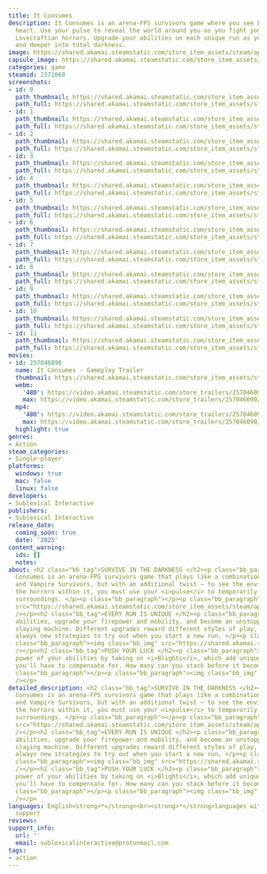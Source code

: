 ```yaml
---
title: It Consumes
description: It Consumes is an arena-FPS survivors game where you see by beating your
  heart. Use your pulse to reveal the world around you as you fight your way through
  Lovecraftian horrors. Upgrade your abilities on each unique run as you plunge deeper
  and deeper into total darkness.
image: https://shared.akamai.steamstatic.com/store_item_assets/steam/apps/2371060/header.jpg?t=1732150281
capsule_image: https://shared.akamai.steamstatic.com/store_item_assets/steam/apps/2371060/capsule_231x87.jpg?t=1732150281
categories: game
steamid: 2371060
screenshots:
- id: 0
  path_thumbnail: https://shared.akamai.steamstatic.com/store_item_assets/steam/apps/2371060/ss_0d9d3b67d0a7a154a1d0330c15149ad368f8915c.600x338.jpg?t=1732150281
  path_full: https://shared.akamai.steamstatic.com/store_item_assets/steam/apps/2371060/ss_0d9d3b67d0a7a154a1d0330c15149ad368f8915c.1920x1080.jpg?t=1732150281
- id: 1
  path_thumbnail: https://shared.akamai.steamstatic.com/store_item_assets/steam/apps/2371060/ss_26d1b9a8080902fcb8445c4fdfa2138daab8afe5.600x338.jpg?t=1732150281
  path_full: https://shared.akamai.steamstatic.com/store_item_assets/steam/apps/2371060/ss_26d1b9a8080902fcb8445c4fdfa2138daab8afe5.1920x1080.jpg?t=1732150281
- id: 2
  path_thumbnail: https://shared.akamai.steamstatic.com/store_item_assets/steam/apps/2371060/ss_0f523797736cfb648c5a76d28ca7ab1137a8a367.600x338.jpg?t=1732150281
  path_full: https://shared.akamai.steamstatic.com/store_item_assets/steam/apps/2371060/ss_0f523797736cfb648c5a76d28ca7ab1137a8a367.1920x1080.jpg?t=1732150281
- id: 3
  path_thumbnail: https://shared.akamai.steamstatic.com/store_item_assets/steam/apps/2371060/ss_112c00d02d05626064becd1d62a613bbaac8ff69.600x338.jpg?t=1732150281
  path_full: https://shared.akamai.steamstatic.com/store_item_assets/steam/apps/2371060/ss_112c00d02d05626064becd1d62a613bbaac8ff69.1920x1080.jpg?t=1732150281
- id: 4
  path_thumbnail: https://shared.akamai.steamstatic.com/store_item_assets/steam/apps/2371060/ss_b6a75873460ff49c2da285f608fd7c388d77a323.600x338.jpg?t=1732150281
  path_full: https://shared.akamai.steamstatic.com/store_item_assets/steam/apps/2371060/ss_b6a75873460ff49c2da285f608fd7c388d77a323.1920x1080.jpg?t=1732150281
- id: 5
  path_thumbnail: https://shared.akamai.steamstatic.com/store_item_assets/steam/apps/2371060/ss_48511a92030a6381f0cfd697cbf243623aebf18d.600x338.jpg?t=1732150281
  path_full: https://shared.akamai.steamstatic.com/store_item_assets/steam/apps/2371060/ss_48511a92030a6381f0cfd697cbf243623aebf18d.1920x1080.jpg?t=1732150281
- id: 6
  path_thumbnail: https://shared.akamai.steamstatic.com/store_item_assets/steam/apps/2371060/ss_e65d094351f59efa0093592980cc53a94dce76f6.600x338.jpg?t=1732150281
  path_full: https://shared.akamai.steamstatic.com/store_item_assets/steam/apps/2371060/ss_e65d094351f59efa0093592980cc53a94dce76f6.1920x1080.jpg?t=1732150281
- id: 7
  path_thumbnail: https://shared.akamai.steamstatic.com/store_item_assets/steam/apps/2371060/ss_a5741f57fac9d171b4a4a208f13a7c64f97b8f9f.600x338.jpg?t=1732150281
  path_full: https://shared.akamai.steamstatic.com/store_item_assets/steam/apps/2371060/ss_a5741f57fac9d171b4a4a208f13a7c64f97b8f9f.1920x1080.jpg?t=1732150281
- id: 8
  path_thumbnail: https://shared.akamai.steamstatic.com/store_item_assets/steam/apps/2371060/ss_2fb797d2eba9e58b0014c4649af14634d756092b.600x338.jpg?t=1732150281
  path_full: https://shared.akamai.steamstatic.com/store_item_assets/steam/apps/2371060/ss_2fb797d2eba9e58b0014c4649af14634d756092b.1920x1080.jpg?t=1732150281
- id: 9
  path_thumbnail: https://shared.akamai.steamstatic.com/store_item_assets/steam/apps/2371060/ss_7fdf3a6d16f510dfd8bed374fc7fabc3d466177a.600x338.jpg?t=1732150281
  path_full: https://shared.akamai.steamstatic.com/store_item_assets/steam/apps/2371060/ss_7fdf3a6d16f510dfd8bed374fc7fabc3d466177a.1920x1080.jpg?t=1732150281
- id: 10
  path_thumbnail: https://shared.akamai.steamstatic.com/store_item_assets/steam/apps/2371060/ss_71bd85c8db751137e685ecac58c0b2fda624a653.600x338.jpg?t=1732150281
  path_full: https://shared.akamai.steamstatic.com/store_item_assets/steam/apps/2371060/ss_71bd85c8db751137e685ecac58c0b2fda624a653.1920x1080.jpg?t=1732150281
- id: 11
  path_thumbnail: https://shared.akamai.steamstatic.com/store_item_assets/steam/apps/2371060/ss_ff1f2b68729e7a4101f1261ca1a704a5883872f2.600x338.jpg?t=1732150281
  path_full: https://shared.akamai.steamstatic.com/store_item_assets/steam/apps/2371060/ss_ff1f2b68729e7a4101f1261ca1a704a5883872f2.1920x1080.jpg?t=1732150281
movies:
- id: 257046090
  name: It Consumes - Gameplay Trailer
  thumbnail: https://shared.akamai.steamstatic.com/store_item_assets/steam/apps/257046090/movie.293x165.jpg?t=1723617461
  webm:
    '480': https://video.akamai.steamstatic.com/store_trailers/257046090/movie480_vp9.webm?t=1723617461
    max: https://video.akamai.steamstatic.com/store_trailers/257046090/movie_max_vp9.webm?t=1723617461
  mp4:
    '480': https://video.akamai.steamstatic.com/store_trailers/257046090/movie480.mp4?t=1723617461
    max: https://video.akamai.steamstatic.com/store_trailers/257046090/movie_max.mp4?t=1723617461
  highlight: true
genres:
- Action
steam_categories:
- Single-player
platforms:
  windows: true
  mac: false
  linux: false
developers:
- Sublexical Interactive
publishers:
- Sublexical Interactive
release_date:
  coming_soon: true
  date: '2025'
content_warning:
  ids: []
  notes:
about: <h2 class="bb_tag">SURVIVE IN THE DARKNESS </h2><p class="bb_paragraph">It
  Consumes is an arena-FPS survivors game that plays like a combination of Devil Daggers
  and Vampire Survivors, but with an additional twist — to see the environment and
  the horrors within it, you must use your <i>pulse</i> to temporarily reveal your
  surroundings. </p><p class="bb_paragraph"></p><p class="bb_paragraph"><img class="bb_img"
  src="https://shared.akamai.steamstatic.com/store_item_assets/steam/apps/2371060/extras/GIF_1.gif?t=1732150281"
  /></p><h2 class="bb_tag">EVERY RUN IS UNIQUE </h2><p class="bb_paragraph">Gain new
  abilities, upgrade your firepower and mobility, and become an unstoppable demon
  slaying machine. Different upgrades reward different styles of play, so there's
  always new strategies to try out when you start a new run. </p><p class="bb_paragraph"></p><p
  class="bb_paragraph"><img class="bb_img" src="https://shared.akamai.steamstatic.com/store_item_assets/steam/apps/2371060/extras/GIF_3.gif?t=1732150281"
  /></p><h2 class="bb_tag">PUSH YOUR LUCK </h2><p class="bb_paragraph">Increase the
  power of your abilities by taking on <i>Blights</i>, which add unique debuffs that
  you'll have to compensate for. How many can you stack before it becomes too much?</p><p
  class="bb_paragraph"></p><p class="bb_paragraph"><img class="bb_img" src="https://shared.akamai.steamstatic.com/store_item_assets/steam/apps/2371060/extras/GIF_2.gif?t=1732150281"
  /></p>
detailed_description: <h2 class="bb_tag">SURVIVE IN THE DARKNESS </h2><p class="bb_paragraph">It
  Consumes is an arena-FPS survivors game that plays like a combination of Devil Daggers
  and Vampire Survivors, but with an additional twist — to see the environment and
  the horrors within it, you must use your <i>pulse</i> to temporarily reveal your
  surroundings. </p><p class="bb_paragraph"></p><p class="bb_paragraph"><img class="bb_img"
  src="https://shared.akamai.steamstatic.com/store_item_assets/steam/apps/2371060/extras/GIF_1.gif?t=1732150281"
  /></p><h2 class="bb_tag">EVERY RUN IS UNIQUE </h2><p class="bb_paragraph">Gain new
  abilities, upgrade your firepower and mobility, and become an unstoppable demon
  slaying machine. Different upgrades reward different styles of play, so there's
  always new strategies to try out when you start a new run. </p><p class="bb_paragraph"></p><p
  class="bb_paragraph"><img class="bb_img" src="https://shared.akamai.steamstatic.com/store_item_assets/steam/apps/2371060/extras/GIF_3.gif?t=1732150281"
  /></p><h2 class="bb_tag">PUSH YOUR LUCK </h2><p class="bb_paragraph">Increase the
  power of your abilities by taking on <i>Blights</i>, which add unique debuffs that
  you'll have to compensate for. How many can you stack before it becomes too much?</p><p
  class="bb_paragraph"></p><p class="bb_paragraph"><img class="bb_img" src="https://shared.akamai.steamstatic.com/store_item_assets/steam/apps/2371060/extras/GIF_2.gif?t=1732150281"
  /></p>
languages: English<strong>*</strong><br><strong>*</strong>languages with full audio
  support
reviews:
support_info:
  url: ''
  email: sublexicalinteractive@protonmail.com
tags:
- action
---
```

